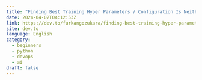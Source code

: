 ```yaml
---
title: "Finding Best Training Hyper Parameters / Configuration Is Neither Cheap Nor Easy"
date: 2024-04-02T04:12:53Z
link: https://dev.to/furkangozukara/finding-best-training-hyper-parameters-configuration-is-neither-cheap-nor-easy-37n4?utm_medium=RSS&utm_source=news.12bit.vn
site: dev.to
language: English
category:
  - beginners
  - python
  - devops
  - ai
draft: false
---
```

